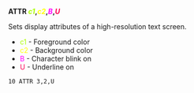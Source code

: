 **ATTR <span style="color:#AAFF00;">*c1*</span>,<span style="color:#FFFF00;">*c2*</span>,<span style="color:#FF00FF;">*B*</span>,<span style="color:#FF0055;">*U*</span>**

Sets display attributes of a high-resolution text screen.

- <span style="color:#AAFF00;">c1</span> - Foreground color
- <span style="color:#FFFF00;">c2</span> - Background color
- <span style="color:#FF00FF;">B</span>  - Character blink on
- <span style="color:#FF0055;">U</span>  - Underline on

```ecb2
10 ATTR 3,2,U
```
